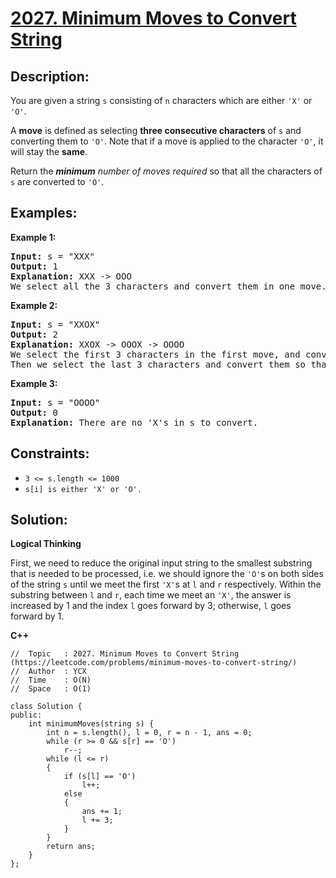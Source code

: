 # [2027. Minimum Moves to Convert String](https://leetcode.com/problems/minimum-moves-to-convert-string/)


## Description: 

<p>You are given a string <code>s</code> consisting of <code>n</code> characters which are either <code>'X'</code> or <code>'O'</code>.</p>
<p>A <strong>move</strong> is defined as selecting <strong>three consecutive characters</strong> of <code>s</code> and converting them to <code>'O'</code>. Note that if a move is applied to the character <code>'O'</code>, it will stay the <strong>same</strong>.</p>
<p>Return the <em><strong>minimum</strong> number of moves required</em> so that all the characters of <code>s</code> are converted to <code>'O'</code>.</p>


## Examples:

<strong>Example 1:</strong>
<pre>
<strong>Input:</strong> s = "XXX"
<strong>Output:</strong> 1
<strong>Explanation:</strong> XXX -> OOO
We select all the 3 characters and convert them in one move.
</pre>

<strong>Example 2:</strong>
<pre>
<strong>Input:</strong> s = "XXOX"
<strong>Output:</strong> 2
<strong>Explanation:</strong> XXOX -> OOOX -> OOOO
We select the first 3 characters in the first move, and convert them to 'O'.
Then we select the last 3 characters and convert them so that the final string contains all 'O's.
</pre>

<strong>Example 3:</strong>
<pre>
<strong>Input:</strong> s = "OOOO"
<strong>Output:</strong> 0
<strong>Explanation:</strong> There are no 'X's in s to convert.
</pre>


## Constraints:

<ul>
  <li><code>3 &lt;= s.length &lt;= 1000</code></li>
  <li><code>s[i] is either 'X' or 'O'.</code></li>
</ul>


## Solution: 

<strong>Logical Thinking</strong>
<p>First, we need to reduce the original input string to the smallest substring that is needed to be processed, i.e. we should ignore the <code>'O'</code>s on both sides of the string <code>s</code> until we meet the first <code>'X'</code>s at <code>l</code> and <code>r</code> respectively. Within the substring between <code>l</code> and <code>r</code>, each time we meet an <code>'X'</code>, the answer is increased by 1 and the index <code>l</code> goes forward by 3; otherwise, <code>l</code> goes forward by 1.</p>


<strong>C++</strong>

```
//  Topic   : 2027. Minimum Moves to Convert String (https://leetcode.com/problems/minimum-moves-to-convert-string/)
//  Author  : YCX
//  Time    : O(N)
//  Space   : O(1)

class Solution {
public:
    int minimumMoves(string s) {
        int n = s.length(), l = 0, r = n - 1, ans = 0;
        while (r >= 0 && s[r] == 'O')
            r--;
        while (l <= r)
        {
            if (s[l] == 'O')
                l++;
            else
            {
                ans += 1;
                l += 3;
            }
        }
        return ans;
    }
};
```
